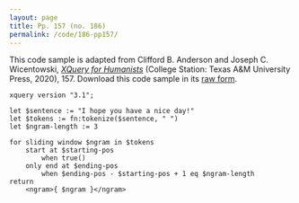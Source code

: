 ```yaml
---
layout: page
title: Pp. 157 (no. 186)
permalink: /code/186-pp157/
---
```


This code sample is adapted from Clifford B. Anderson and Joseph C. Wicentowski, 
[_XQuery for Humanists_](/) (College Station: Texas A&M University Press, 2020), 157. 
Download this code sample in its [raw form](/code/186-pp157/186-pp157.xq).

```xquery
xquery version "3.1";

let $sentence := "I hope you have a nice day!"
let $tokens := fn:tokenize($sentence, " ")
let $ngram-length := 3

for sliding window $ngram in $tokens
    start at $starting-pos 
        when true()
    only end at $ending-pos
        when $ending-pos - $starting-pos + 1 eq $ngram-length
return
    <ngram>{ $ngram }</ngram>
```  
